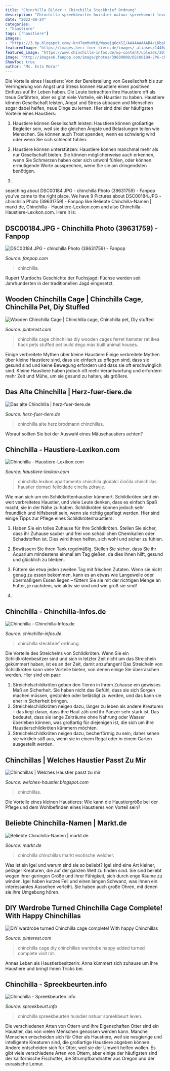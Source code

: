```yaml
---
title: "Chinchilla Bilder : Chinchilla Steckbrief Ordnung"
description: "Chinchilla spreekbeurten huisdier natuur spreekbeurt leven"
date: "2022-08-24"
categories:
- "haustiere"
tags: ["haustiere"]
images:
- "https://3.bp.blogspot.com/-knH7emMuWtQ/Wasejq6oXSI/AAAAAAAAAB4/LKbpkfj-hVI3R_6N21JthpfdvVCsnTdkACLcBGAs/s1600/chinchilla.jpg"
featuredImage: "https://images.herz-fuer-tiere.de/images/_aliases/1440w/2/5/2/3/23252-1-de-DE/EHFT_Chinchilla_Das_alte_CHinchilla.jpg"
featured_image: "https://www.chinchilla-infos.de/wp-content/uploads/2016/10/chinchilla.jpg"
image: "http://images6.fanpop.com/image/photos/39600000/DSC00184-JPG-chinchilla-39631759-4912-3264.jpg"
ShowToc: true
author: "Ms. Esta Morar"
---
```



Die Vorteile eines Haustiers: Von der Bereitstellung von Gesellschaft bis zur Verringerung von Angst und Stress können Haustiere einen positiven Einfluss auf Ihr Leben haben.
Die Leute betrachten ihre Haustiere oft als treue Gefährten, aber es gibt viele Vorteile, ein Haustier zu haben. Haustiere können Gesellschaft leisten, Angst und Stress abbauen und Menschen sogar dabei helfen, neue Dinge zu lernen. Hier sind drei der häufigsten Vorteile eines Haustiers:
1. Haustiere können Gesellschaft leisten: Haustiere können großartige Begleiter sein, weil sie die gleichen Ängste und Belastungen teilen wie Menschen. Sie können auch Trost spenden, wenn es schwierig wird oder wenn Sie sich schlecht fühlen.

2. Haustiere können unterstützen: Haustiere können manchmal mehr als nur Gesellschaft bieten. Sie können möglicherweise auch erkennen, wenn Sie Schmerzen haben oder sich unwohl fühlen, oder können ermutigende Worte aussprechen, wenn Sie sie am dringendsten benötigen.

3.

	

		
searching about DSC00184.JPG - chinchilla Photo (39631759) - Fanpop you've came to the right place. We have 9 Pictures about DSC00184.JPG - chinchilla Photo (39631759) - Fanpop like Beliebte Chinchilla-Namen | markt.de, Chinchilla - Haustiere-Lexikon.com and also Chinchilla - Haustiere-Lexikon.com. Here it is:
		
    
## DSC00184.JPG - Chinchilla Photo (39631759) - Fanpop

<img loading=lazy src="http://images6.fanpop.com/image/photos/39600000/DSC00184-JPG-chinchilla-39631759-4912-3264.jpg" onerror="this.onerror=null;this.src='https://tse4.mm.bing.net/th?id=OIP.bK7cvYFFUQ_Vrpbh6qpKMQHaE6&amp;pid=15.1';" alt="DSC00184.JPG - chinchilla Photo (39631759) - Fanpop">

_Source: fanpop.com_

>chinchilla. 

	

Rupert Murdochs Geschichte der Fuchsjagd: Füchse werden seit Jahrhunderten in der traditionellen Jagd eingesetzt.

    
## Wooden Chinchilla Cage | Chinchilla Cage, Chinchilla Pet, Diy Stuffed

<img loading=lazy src="https://i.pinimg.com/736x/24/ac/4a/24ac4a15447e759f602535397e2ca83a.jpg" onerror="this.onerror=null;this.src='https://tse2.mm.bing.net/th?id=OIP.DjWmYezWGOUB94vuV6TjRQHaLH&amp;pid=15.1';" alt="Wooden Chinchilla Cage | Chinchilla cage, Chinchilla pet, Diy stuffed">

_Source: pinterest.com_

>chinchilla cage chinchillas diy wooden cages ferret hamster rat ikea hack pets stuffed pet build degu más built animal houses. 

	

Einige verbreitete Mythen über kleine Haustiere
Einige verbreitete Mythen über kleine Haustiere sind, dass sie einfach zu pflegen sind, dass sie gesund sind und keine Bewegung erfordern und dass sie oft erschwinglich sind. Kleine Haustiere haben jedoch oft mehr Verantwortung und erfordern mehr Zeit und Mühe, um sie gesund zu halten, als größere.

    
## Das Alte Chinchilla | Herz-fuer-tiere.de

<img loading=lazy src="https://images.herz-fuer-tiere.de/images/_aliases/1440w/2/5/2/3/23252-1-de-DE/EHFT_Chinchilla_Das_alte_CHinchilla.jpg" onerror="this.onerror=null;this.src='https://tse1.mm.bing.net/th?id=OIP.2_IQ4fuEb1NAhdJbUQk6LwHaE-&amp;pid=15.1';" alt="Das alte Chinchilla | herz-fuer-tiere.de">

_Source: herz-fuer-tiere.de_

>chinchilla alte herz brodmann chinchillas. 

	

Worauf sollten Sie bei der Auswahl eines Mäusehaustiers achten?

    
## Chinchilla - Haustiere-Lexikon.com

<img loading=lazy src="http://www.haustiere-lexikon.com/wp-content/uploads/2011/03/chinchilla.jpg" onerror="this.onerror=null;this.src='https://tse1.mm.bing.net/th?id=OIP.fA1hAGzY54_NRge-QAjmvQAAAA&amp;pid=15.1';" alt="Chinchilla - Haustiere-Lexikon.com">

_Source: haustiere-lexikon.com_

>chinchilla lexikon apartamento chinchila glodalci činčila chinchillas haustier domaci felicidade cincila zdravje. 

	

Wie man sich um ein Schildkrötenhaustier kümmert.
Schildkröten sind ein weit verbreitetes Haustier, und viele Leute denken, dass es einfach Spaß macht, sie in der Nähe zu haben. Schildkröten können jedoch sehr freundlich und hilfsbereit sein, wenn sie richtig gepflegt werden. Hier sind einige Tipps zur Pflege eines Schildkrötenhaustiers:
1. Haben Sie ein tolles Zuhause für Ihre Schildkröten. Stellen Sie sicher, dass ihr Zuhause sauber und frei von schädlichen Chemikalien oder Schadstoffen ist. Dies wird ihnen helfen, sich wohl und sicher zu fühlen.

2. Bewässern Sie ihren Tank regelmäßig. Stellen Sie sicher, dass Sie ihr Aquarium mindestens einmal am Tag gießen, da dies ihnen hilft, gesund und glücklich zu bleiben.

3. Füttere sie etwa jeden zweiten Tag mit frischen Zutaten. Wenn sie nicht genug zu essen bekommen, kann es an etwas wie Langeweile oder übermäßigem Essen liegen – füttern Sie sie mit der richtigen Menge an Futter, je nachdem, wie aktiv sie sind und wie groß sie sind!

4.

    
## Chinchilla - Chinchilla-Infos.de

<img loading=lazy src="https://www.chinchilla-infos.de/wp-content/uploads/2016/10/chinchilla.jpg" onerror="this.onerror=null;this.src='https://tse4.mm.bing.net/th?id=OIP.CqR64brPPIs-xu0vo3li_QHaE8&amp;pid=15.1';" alt="Chinchilla - Chinchilla-Infos.de">

_Source: chinchilla-infos.de_

>chinchilla steckbrief ordnung. 

	

Die Vorteile des Streichelns von Schildkröten.
Wenn Sie ein Schildkrötenbesitzer sind und sich in letzter Zeit nicht um das Streicheln gekümmert haben, ist es an der Zeit, damit anzufangen! Das Streicheln von Schildkröten kann viele Vorteile bieten, von denen einige Sie überraschen werden. Hier sind ein paar:
1) Streichelschildkröten geben den Tieren in Ihrem Zuhause ein gewisses Maß an Sicherheit. Sie haben nicht das Gefühl, dass sie sich Sorgen machen müssen, gestohlen oder belästigt zu werden, und das kann sie eher in Sicherheit bringen.
2) Streichelschildkröten neigen dazu, länger zu leben als andere Kreaturen – das liegt daran, dass ihre Haut zäh und ihr Panzer sehr stark ist. Das bedeutet, dass sie lange Zeiträume ohne Nahrung oder Wasser überleben können, was großartig für diejenigen ist, die sich um ihre Haustierschildkröten kümmern möchten.
3) Streichelschildkröten neigen dazu, becherförmig zu sein, daher sehen sie wirklich süß aus, wenn sie in einem Regal oder in einem Garten ausgestellt werden.

    
## Chinchillas | Welches Haustier Passt Zu Mir

<img loading=lazy src="https://3.bp.blogspot.com/-knH7emMuWtQ/Wasejq6oXSI/AAAAAAAAAB4/LKbpkfj-hVI3R_6N21JthpfdvVCsnTdkACLcBGAs/s1600/chinchilla.jpg" onerror="this.onerror=null;this.src='https://tse2.mm.bing.net/th?id=OIP.5TESMcv1H84un1jgQMSrzQHaEf&amp;pid=15.1';" alt="Chinchillas | Welches Haustier passt zu mir">

_Source: welches-haustier.blogspot.com_

>chinchillas. 

	

Die Vorteile eines kleinen Haustieres: Wie kann die Haustiergröße bei der Pflege und dem Wohlbefinden eines Haustieres von Vorteil sein?

    
## Beliebte Chinchilla-Namen | Markt.de

<img loading=lazy src="http://bilder.markt.de/images/cms/tiere/chinchilla_gross.jpg" onerror="this.onerror=null;this.src='https://tse4.mm.bing.net/th?id=OIP.M7JrKBWnGHtPE1HEHbQ1bgHaE8&amp;pid=15.1';" alt="Beliebte Chinchilla-Namen | markt.de">

_Source: markt.de_

>chinchilla chinchillas markt exotische welcher. 

	

Was ist ein Igel und warum sind sie so beliebt?
Igel sind eine Art kleiner, pelziger Kreaturen, die auf der ganzen Welt zu finden sind. Sie sind beliebt wegen ihrer geringen Größe und ihrer Fähigkeit, sich durch enge Räume zu winden. Igel haben kurzes Fell und einen langen Schwanz, was ihnen ein interessantes Aussehen verleiht. Sie haben auch große Ohren, mit denen sie ihre Umgebung hören.

    
## DIY Wardrobe Turned Chinchilla Cage Complete! With Happy Chinchillas

<img loading=lazy src="https://i.pinimg.com/736x/8b/12/6e/8b126e2d1cc3a13050cb4de76f35922c--chinchilla-cage-diy-wardrobe.jpg" onerror="this.onerror=null;this.src='https://tse1.mm.bing.net/th?id=OIP.tJlR-F1GdEEhim81W72KHwHaNK&amp;pid=15.1';" alt="DIY wardrobe turned Chinchilla cage complete! With happy Chinchillas">

_Source: pinterest.com_

>chinchilla cage diy chinchillas wardrobe happy added turned complete visit rat. 

	

Annas Leben als Haustierbesitzerin: Anna kümmert sich zuhause um ihre Haustiere und bringt ihnen Tricks bei.

    
## Chinchilla - Spreekbeurten.info

<img loading=lazy src="http://spreekbeurten.info/chinch1.jpg" onerror="this.onerror=null;this.src='https://tse3.mm.bing.net/th?id=OIP.mu2GWZxdgzqHtEnfnD3W-wAAAA&amp;pid=15.1';" alt="Chinchilla - Spreekbeurten.info">

_Source: spreekbeurt.info_

>chinchilla spreekbeurten huisdier natuur spreekbeurt leven. 

	

Die verschiedenen Arten von Ottern und ihre Eigenschaften
Otter sind ein Haustier, das von vielen Menschen genossen werden kann. Manche Menschen entscheiden sich für Otter als Haustiere, weil sie neugierige und intelligente Kreaturen sind, die großartige Haustiere abgeben können. Andere entscheiden sich für Otter, weil sie der Umwelt helfen wollen. Es gibt viele verschiedene Arten von Ottern, aber einige der häufigsten sind der kalifornische Fischotter, die Strumpfbandnatter aus Oregon und der eurasische Lemur.

